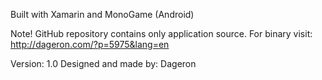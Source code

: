 Built with Xamarin and MonoGame (Android)

Note! GitHub repository contains only application source.
For binary visit: http://dageron.com/?p=5975&lang=en

Version: 1.0
Designed and made by: Dageron 